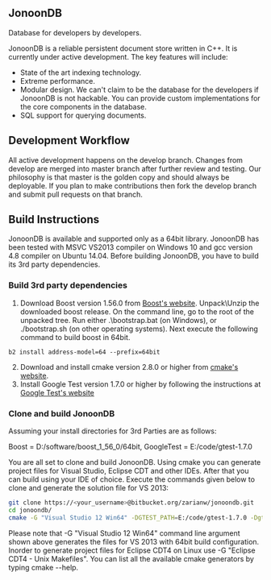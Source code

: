 ## JonoonDB
Database for developers by developers.

JonoonDB is a reliable persistent document store written in C++. It is currently under active development. The key features will include:

* State of the art indexing technology.
* Extreme performance.
* Modular design. We can't claim to be the database for the developers if JonoonDB is not hackable. You can provide custom implementations for the core components in the database.
* SQL support for querying documents.

## Development Workflow
All active development happens on the develop branch. Changes from develop are merged into master branch after further review and testing. Our philosophy is that master is the golden copy and should always be deployable. If you plan to make contributions then fork the develop branch and submit pull requests on that branch.

## Build Instructions

JonoonDB is available and supported only as a 64bit library. JonoonDB has been tested with MSVC VS2013 compiler on Windows 10 and gcc version 4.8 compiler on Ubuntu 14.04. Before building JonoonDB, you have to build its 3rd party dependencies.

### Build 3rd party dependencies
1. Download Boost version 1.56.0 from [Boost's website](http://www.boost.org). Unpack\Unzip the downloaded boost release. On the command line, go to the root of the unpacked tree. Run either .\bootstrap.bat (on Windows), or ./bootstrap.sh (on other operating systems). Next execute the following command to build boost in 64bit.

  ```
  b2 install address-model=64 --prefix=64bit
  
  ``` 
2. Download and install cmake version 2.8.0 or higher from [cmake's website](http://www.cmake.org/download/). 
3. Install Google Test version 1.7.0 or higher by following the instructions at [Google Test's website](https://code.google.com/p/googletest/)

### Clone and build JonoonDB
Assuming your install directories for 3rd Parties are as follows:

Boost = D:/software/boost_1_56_0/64bit, GoogleTest = E:/code/gtest-1.7.0

You are all set to clone and build JonoonDB. Using cmake you can generate project files for Visual Studio, Eclipse CDT and other IDEs. After that you can build using your IDE of choice. Execute the commands given below to clone and generate the solution file for VS 2013:

```sh
git clone https://<your_username>@bitbucket.org/zarianw/jonoondb.git
cd jonoondb/
cmake -G "Visual Studio 12 Win64" -DGTEST_PATH=E:/code/gtest-1.7.0 -Dgtest_force_shared_crt=ON -DBOOST_ROOT=D:/software/boost_1_56_0/64bit
```

Please note that -G "Visual Studio 12 Win64" command line argument shown above generates the files for VS 2013 with 64bit build configuration. Inorder to generate project files for Eclipse CDT4 on Linux use -G "Eclipse CDT4 - Unix Makefiles". You can list all the available cmake generators by typing cmake --help.